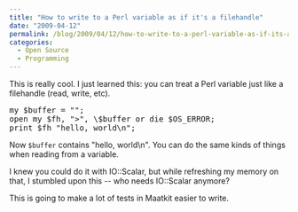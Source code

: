 ```yaml
---
title: "How to write to a Perl variable as if it's a filehandle"
date: "2009-04-12"
permalink: /blog/2009/04/12/how-to-write-to-a-perl-variable-as-if-its-a-filehandle/
categories:
  - Open Source
  - Programming
---
```

This is really cool. I just learned this: you can treat a Perl variable just like a filehandle (read, write, etc).

<pre>my $buffer = "";
open my $fh, ">", \$buffer or die $OS_ERROR;
print $fh "hello, world\n";
</pre>

Now `$buffer` contains "hello, world\n". You can do the same kinds of things when reading from a variable.

I knew you could do it with IO::Scalar, but while refreshing my memory on that, I stumbled upon this -- who needs IO::Scalar anymore?

This is going to make a lot of tests in Maatkit easier to write.
